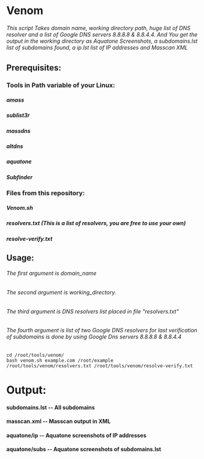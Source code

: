 # Venom
###### This script Takes domain name, working directory path, huge list of DNS resolver and a list of Google DNS servers 8.8.8.8 & 8.8.4.4. And You get the output in the working directory as Aquatone Screenshots, a subdomains.lst list of subdomains found, a ip.lst list of IP addresses and Masscan XML
## Prerequisites:
### Tools in Path variable of your Linux:
##### amass
##### sublist3r
##### massdns
##### altdns
##### aquatone
##### Subfinder

### Files from this repository:
##### Venom.sh
##### resolvers.txt (This is a list of resolvers, you are free to use your own)
##### resolve-verify.txt

## Usage:
###### The first argument is domain_name
###### The second argument is working_directory.
###### The third argument is DNS resolvers list placed in file "resolvers.txt"
###### The fourth argument is list of two Google DNS resolvers for last verification of subdomains is done by using Google Dns servers 8.8.8.8 & 8.8.4.4
```
cd /root/tools/venom/
bash venom.sh example.com /root/example /root/tools/venom/resolvers.txt /root/tools/venom/resolve-verify.txt
```



# Output:
#### subdomains.lst -- All subdomains
#### masscan.xml -- Masscan output in XML
#### aquatone/ip -- Aquatone screenshots of IP addresses
#### aquatone/subs -- Aquatone screenshots of subdomains.lst
